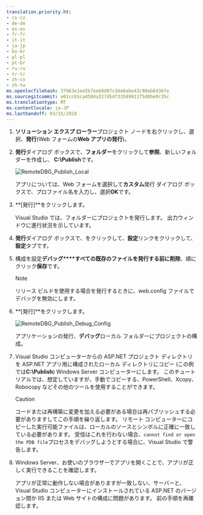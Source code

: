 ```yaml
---
translation.priority.ht:
- cs-cz
- de-de
- es-es
- fr-fr
- it-it
- ja-jp
- ko-kr
- pl-pl
- pt-br
- ru-ru
- tr-tr
- zh-cn
- zh-tw
ms.openlocfilehash: 37963e1ee5b7eeb0d07c36e0abe42c98eb6436fe
ms.sourcegitcommit: e01ccb5ca4504a327d54f33589911f5d8be9c35c
ms.translationtype: MT
ms.contentlocale: ja-JP
ms.lasthandoff: 03/15/2018
---
```

1. **ソリューション エクスプ ローラー**プロジェクト ノードを右クリックし、選択、**発行**(Web フォームの**Web アプリの発行**)。

2. **発行**ダイアログ ボックスで、**フォルダー**をクリックして**参照**、新しいフォルダーを作成し、 **C:\Publish**です。

    ![RemoteDBG_Publish_Local](../media/remotedbg_publish_local.png "RemoteDBG_Publish_Local")

    アプリについては、Web フォームを選択して**カスタム**発行 ダイアログ ボックスで、プロファイル名を入力し、選択**OK**です。

3. **[発行]**をクリックします。

    Visual Studio では、フォルダーにプロジェクトを発行します。 出力ウィンドウに進行状況を示しています。

4. **発行**ダイアログ ボックスで、をクリックして、**設定**リンクをクリックして、**設定**タブです。

5. 構成を設定**デバッグ****すべての既存のファイルを発行する前に削除**、順にクリック**保存**です。

    > [!NOTE]
    > リリース ビルドを使用する場合を発行するときに、web.config ファイルでデバッグを無効にします。

6. **[発行]**をクリックします。

    ![RemoteDBG_Publish_Debug_Config](../media/remotedbg_publish_debug_config.png "RemoteDBG_Publish_Debug_Config")
    
    アプリケーションの発行、**デバッグ**ローカル フォルダーにプロジェクトの構成。

5. Visual Studio コンピューターからの ASP.NET プロジェクト ディレクトリを ASP.NET アプリ用に構成されたローカル ディレクトリにコピー (この例では**C:\Publish**) Windows Server コンピューターにします。 このチュートリアルでは、想定していますが、手動でコピーする、PowerShell、Xcopy、Robocopy などその他のツールを使用することができます。

    > [!CAUTION]
    >  コードまたは再構築に変更を加える必要がある場合は再パブリッシュする必要がありますしてこの手順を繰り返します。 リモート コンピューターにコピーした実行可能ファイルは、ローカルのソースとシンボルに正確に一致している必要があります。    受信はこれを行わない場合、`cannot find or open the PDB file`プロセスをデバッグしようとする場合に、Visual Studio で警告します。

6. Windows Server、お使いのブラウザーでアプリを開くことで、アプリが正しく実行できることを確認します。

    アプリが正常に動作しない場合がありますが一致しない、サーバーと、Visual Studio コンピューターにインストールされている ASP.NET のバージョン間か IIS または Web サイトの構成に問題があります。 前の手順を再確認します。
